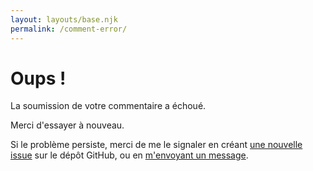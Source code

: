 ```yaml
---
layout: layouts/base.njk
permalink: /comment-error/
---
```


# Oups !

La soumission de votre commentaire a échoué.

Merci d'essayer à nouveau.

Si le problème persiste, merci de me le signaler en créant [une nouvelle issue](https://github.com/N-031/blog/issues/new/choose) sur le dépôt GitHub, ou en [m'envoyant un message](/contact).
